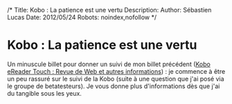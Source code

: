 /*
Title: Kobo : La patience est une vertu
Description: 
Author: Sébastien Lucas
Date: 2012/05/24
Robots: noindex,nofollow
*/
# Kobo : La patience est une vertu

Un minuscule billet pour donner un suivi de mon billet précédent ([Kobo eReader Touch : Revue de Web et autres informations](blog/kobo-ereader-touch-15)) : je commence à être un peu rassuré sur le suivi de la Kobo (suite à une question que j'ai posé via le groupe de betatesteurs). Je vous donne plus d'informations dès que j'ai du tangible sous les yeux.

